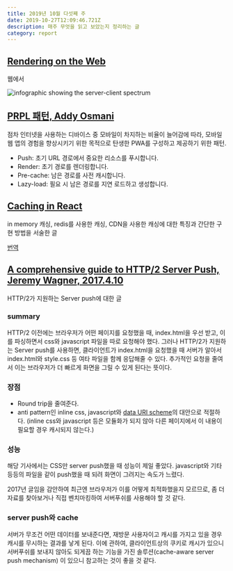 ```yaml
---
title: 2019년 10월 다섯째 주
date: 2019-10-27T12:09:46.721Z
description: 매주 무엇을 읽고 보았는지 정리하는 글
category: report
---
```


## [Rendering on the Web](https://developers.google.com/web/updates/2019/02/rendering-on-the-web#server-rendering)

웹에서 

![infographic showing the server-client spectrum](https://developers.google.com/web/updates/images/2019/02/rendering-on-the-web/infographic.png)

## [PRPL 패턴, Addy Osmani](https://developers.google.com/web/fundamentals/performance/prpl-pattern/)

점차 인터넷을 사용하는 디바이스 중 모바일이 차지하는 비율이 늘어감에 따라, 모바일 웹 앱의 경험을 향상시키기 위한 목적으로 탄생한 PWA를 구성하고 제공하기 위한 패턴.

- Push: 초기 URL 경로에서 중요한 리소스를 푸시합니다.
- Render: 초기 경로를 렌더링합니다.
- Pre-cache: 남은 경로를 사전 캐시합니다.
- Lazy-load: 필요 시 남은 경로를 지연 로드하고 생성합니다.

## [Caching in React](https://freecontent.manning.com/caching-in-react/)

in memory 캐싱, redis를 사용한 캐싱, CDN을 사용한 캐싱에 대한 특징과 간단한 구현 방법을 서술한 글

[번역](/study/caching-in-react/)

## [A comprehensive guide to HTTP/2 Server Push, Jeremy Wagner, 2017.4.10](https://www.smashingmagazine.com/2017/04/guide-http2-server-push/)

HTTP/2가 지원하는 Server push에 대한 글

### summary

HTTP/2 이전에는 브라우저가 어떤 페이지를 요청했을 때, index.html을 우선 받고, 이를 파싱하면서 css와 javascript 파일을 따로 요청해야 했다. 그러나 HTTP/2가 지원하는 Server push를 사용하면, 클라이언트가 index.html을 요청했을 때 서버가 알아서 index.html와 style.css 등 여타 파일을 함께 응답해줄 수 있다. 추가적인 요청을 줄여서 이는 브라우저가 더 빠르게 화면을 그릴 수 있게 된다는 뜻이다.

### 장점

- Round trip을 줄여준다.
- anti pattern인 inline css, javascript와 [data URI scheme](https://en.wikipedia.org/wiki/Data_URI_scheme)의 대안으로 적절하다. (inline css와 javascript 등은 모듈화가 되지 않아 다른 페이지에서 이 내용이 필요할 경우 캐시되지 않는다.)

### 성능

해당 기사에서는 CSS만 server push했을 때 성능이 제일 좋았다. javascript와 기타 등등의 파일을 같이 push했을 때 되려 화면이 그려지는 속도가 느렸다.

2017년 글임을 감안하여 최근엔 브라우저가 이를 어떻게 최적화했을지 모르므로, 좀 더 자료를 찾아보거나 직접 벤치마킹하여 서버푸쉬를 사용해야 할 것 같다.

### server push와 cache

서버가 무조건 어떤 데이터를 보내준다면, 재방문 사용자이고 캐시를 가지고 있을 경우 캐시를 무시하는 결과를 낳게 된다. 이에 관하여, 클라이언트상의 쿠키로 캐시가 있으니 서버푸쉬를 보내지 않아도 되게끔 하는 기능을 가진 솔루션(cache-aware server push mechanism)
이 있으니 참고하는 것이 좋을 것 같다.
